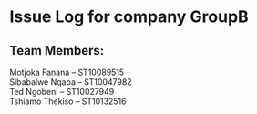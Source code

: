 # Issue Log for company GroupB

## Team Members:
Motjoka Fanana – ST10089515 <br />
Sibabalwe Nqaba – ST10047982 <br />
Ted Ngobeni – ST10027949 <br />
Tshiamo Thekiso – ST10132516 <br />
